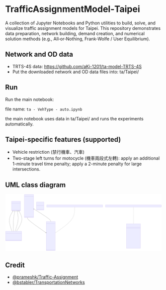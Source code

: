 # TrafficAssignmentModel‑Taipei

A collection of Jupyter Notebooks and Python utilities to build, solve, and visualize traffic assignment models for Taipei. This repository demonstrates data preparation, network building, demand creation, and numerical solution methods (e.g., All‑or‑Nothing, Frank‑Wolfe / User Equilibrium).

## Network and OD data
- TRTS-4S data: https://github.com/aKi-1201/ta-model-TRTS-4S
- Put the downloaded network and OD data files into: ta/Taipei/

## Run
Run the main notebook:

   file name: `ta - VehType - auto.ipynb`

the main notebook uses data in ta/Taipei/ and runs the experiments automatically.

## Taipei-specific features (supported)
- Vehicle restriction (禁行機車、汽車)
- Two-stage left turns for motocycle (機車兩段式左轉): apply an additional 1-minute travel time penalty; apply a 2-minute penalty for large intersections.

## UML class diagram
![image](https://github.com/aKi-1201/TrafficAssignmentModel-Taipei/blob/main/UML%20class%20diagram.svg)

## Credit
- [@prameshk/Traffic-Assignment](https://github.com/prameshk/Traffic-Assignment)
- [@bstabler/TransportationNetworks](https://github.com/bstabler/TransportationNetworks)
